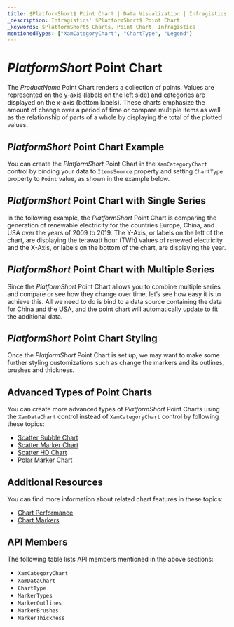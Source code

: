 ```yaml
---
title: $PlatformShort$ Point Chart | Data Visualization | Infragistics
_description: Infragistics' $PlatformShort$ Point Chart
_keywords: $PlatformShort$ Charts, Point Chart, Infragistics
mentionedTypes: ["XamCategoryChart", "ChartType", "Legend"]
---
```

# $PlatformShort$ Point Chart

The $ProductName$ Point Chart renders a collection of points. Values are represented on the y-axis (labels on the left side) and categories are displayed on the x-axis (bottom labels). These charts emphasize the amount of change over a period of time or compare multiple items as well as the relationship of parts of a whole by displaying the total of the plotted values.

## $PlatformShort$ Point Chart Example

You can create the $PlatformShort$ Point Chart in the `XamCategoryChart` control by binding your data to `ItemsSource` property and setting `ChartType` property to `Point` value, as shown in the example below.

<code-view style="height: 600px"
           data-demos-base-url="{environment:dvDemosBaseUrl}"
           iframe-src="{environment:dvDemosBaseUrl}/charts/category-chart-point-chart-multiple-sources"
           alt="$PlatformShort$ Point Chart Example" >
</code-view>

<div class="divider--half"></div>

## $PlatformShort$ Point Chart with Single Series

In the following example, the $PlatformShort$ Point Chart is comparing the generation of renewable electricity for the countries Europe, China, and USA over the years of 2009 to 2019. The Y-Axis, or labels on the left of the chart, are displaying the terawatt hour (TWh) values of renewed electricity and the X-Axis, or labels on the bottom of the chart, are displaying the year.

<code-view style="height: 600px"
           data-demos-base-url="{environment:dvDemosBaseUrl}"
           iframe-src="{environment:dvDemosBaseUrl}/charts/category-chart-point-chart-single-source"
           alt="$PlatformShort$ Point Chart with Single Series" >
</code-view>

<div class="divider--half"></div>

## $PlatformShort$ Point Chart with Multiple Series

Since the $PlatformShort$ Point Chart allows you to combine multiple series and compare or see how they change over time, let’s see how easy it is to achieve this. All we need to do is bind to a data source containing the data for China and the USA, and the point chart will automatically update to fit the additional data.

<code-view style="height: 600px"
           data-demos-base-url="{environment:dvDemosBaseUrl}"
           iframe-src="{environment:dvDemosBaseUrl}/charts/category-chart-point-chart-multiple-sources"
           alt="$PlatformShort$ Point Chart with Multiple Series" >
</code-view>

<div class="divider--half"></div>

## $PlatformShort$ Point Chart Styling

Once the $PlatformShort$ Point Chart is set up, we may want to make some further styling customizations such as change the markers and its outlines, brushes and thickness.

<code-view style="height: 600px"
           data-demos-base-url="{environment:dvDemosBaseUrl}"
           iframe-src="{environment:dvDemosBaseUrl}/charts/category-chart-point-chart-styling"
           alt="$PlatformShort$ Point Chart Styling" >
</code-view>

<div class="divider--half"></div>

## Advanced Types of Point Charts

You can create more advanced types of $PlatformShort$ Point Charts using the `XamDataChart` control instead of `XamCategoryChart` control by following these topics:

- [Scatter Bubble Chart](bubble-chart.md)
- [Scatter Marker Chart](scatter-chart.md#$PlatformShort$-scatter-marker-chart)
- [Scatter HD Chart](scatter-chart.md#$PlatformShort$-scatter-high-density-chart)
- [Polar Marker Chart](polar-chart.md#$PlatformShort$-polar-Marker-chart)

## Additional Resources

You can find more information about related chart features in these topics:

- [Chart Performance](../features/chart-performance.md)
- [Chart Markers](../features/chart-markers.md)

## API Members

The following table lists API members mentioned in the above sections:

- `XamCategoryChart`
- `XamDataChart`
- `ChartType`
- `MarkerTypes`
- `MarkerOutlines`
- `MarkerBrushes`
- `MarkerThickness`

